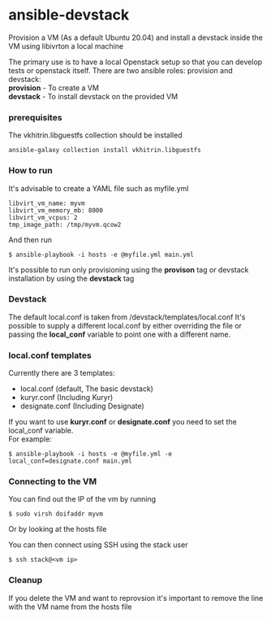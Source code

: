 # ansible-devstack

Provision a VM (As a default Ubuntu 20.04) and install a devstack inside the VM using libivrton a local machine

The primary use is to have a local Openstack setup so that you can develop tests or openstack itself.
There are two ansible roles: provision and devstack:  
**provision** - To create a VM  
**devstack** - To install devstack on the provided VM  

### prerequisites
The vkhitrin.libguestfs collection should be installed 
```
ansible-galaxy collection install vkhitrin.libguestfs
```

### How to run
It's advisable to create a YAML file such as myfile.yml
```
libvirt_vm_name: myvm
libvirt_vm_memory_mb: 8000                                                  
libvirt_vm_vcpus: 2                                                         
tmp_image_path: /tmp/myvm.qcow2  
```
And then run
```
$ ansible-playbook -i hosts -e @myfile.yml main.yml
```
It's possible to run only provisioning using the **provison** tag or devstack installation by using the **devstack** tag  

### Devstack
The default local.conf is taken from /devstack/templates/local.conf 
It's possible to supply a different local.conf by either overriding the file or passing the **local_conf** variable to point one with a different name.  

### local.conf templates
Currently there are 3 templates:  
- local.conf (default, The basic devstack)
- kuryr.conf (Including Kuryr)
- designate.conf (Including Designate)

If you want to use **kuryr.conf** or **designate.conf** you need to set the local_conf variable.  
For example:  

```
$ ansible-playbook -i hosts -e @myfile.yml -e local_conf=designate.conf main.yml 
```

### Connecting to the VM
You can find out the IP of the vm by running
```
$ sudo virsh doifaddr myvm
```
Or by looking at the hosts file

You can then connect using SSH using the stack user
```
$ ssh stack@<vm ip>
```

### Cleanup
If you delete the VM and want to reprovsion it's important to remove the line with the VM name from the hosts file  
